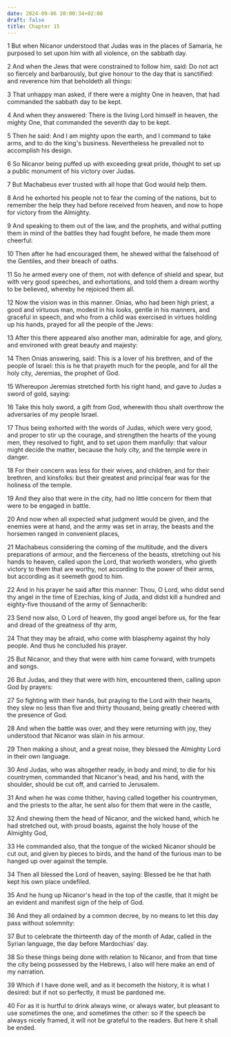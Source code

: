 ```yaml
---
date: 2024-09-06 20:00:34+02:00
draft: false
title: Chapter 15
---
```




1 But when Nicanor understood that Judas was in the places of Samaria, he purposed to set upon him with all violence, on the sabbath day.

2 And when the Jews that were constrained to follow him, said: Do not act so fiercely and barbarously, but give honour to the day that is sanctified: and reverence him that beholdeth all things:

3 That unhappy man asked, if there were a mighty One in heaven, that had commanded the sabbath day to be kept.

4 And when they answered: There is the living Lord himself in heaven, the mighty One, that commanded the seventh day to be kept.

5 Then he said: And I am mighty upon the earth, and I command to take arms, and to do the king's business. Nevertheless he prevailed not to accomplish his design.

6 So Nicanor being puffed up with exceeding great pride, thought to set up a public monument of his victory over Judas.

7 But Machabeus ever trusted with all hope that God would help them.

8 And he exhorted his people not to fear the coming of the nations, but to remember the help they had before received from heaven, and now to hope for victory from the Almighty.

9 And speaking to them out of the law, and the prophets, and withal putting them in mind of the battles they had fought before, he made them more cheerful:

10 Then after he had encouraged them, he shewed withal the falsehood of the Gentiles, and their breach of oaths.

11 So he armed every one of them, not with defence of shield and spear, but with very good speeches, and exhortations, and told them a dream worthy to be believed, whereby he rejoiced them all.

12 Now the vision was in this manner. Onias, who had been high priest, a good and virtuous man, modest in his looks, gentle in his manners, and graceful in speech, and who from a child was exercised in virtues holding up his hands, prayed for all the people of the Jews:

13 After this there appeared also another man, admirable for age, and glory, and environed with great beauty and majesty:

14 Then Onias answering, said: This is a lover of his brethren, and of the people of Israel: this is he that prayeth much for the people, and for all the holy city, Jeremias, the prophet of God.

15 Whereupon Jeremias stretched forth his right hand, and gave to Judas a sword of gold, saying:

16 Take this holy sword, a gift from God, wherewith thou shalt overthrow the adversaries of my people Israel.

17 Thus being exhorted with the words of Judas, which were very good, and proper to stir up the courage, and strengthen the hearts of the young men, they resolved to fight, and to set upon them manfully: that valour might decide the matter, because the holy city, and the temple were in danger.

18 For their concern was less for their wives, and children, and for their brethren, and kinsfolks: but their greatest and principal fear was for the holiness of the temple.

19 And they also that were in the city, had no little concern for them that were to be engaged in battle.

20 And now when all expected what judgment would be given, and the enemies were at hand, and the army was set in array, the beasts and the horsemen ranged in convenient places,

21 Machabeus considering the coming of the multitude, and the divers preparations of armour, and the fierceness of the beasts, stretching out his hands to heaven, called upon the Lord, that worketh wonders, who giveth victory to them that are worthy, not according to the power of their arms, but according as it seemeth good to him.

22 And in his prayer he said after this manner: Thou, O Lord, who didst send thy angel in the time of Ezechias, king of Juda, and didst kill a hundred and eighty-five thousand of the army of Sennacherib:

23 Send now also, O Lord of heaven, thy good angel before us, for the fear and dread of the greatness of thy arm,

24 That they may be afraid, who come with blasphemy against thy holy people. And thus he concluded his prayer.

25 But Nicanor, and they that were with him came forward, with trumpets and songs.

26 But Judas, and they that were with him, encountered them, calling upon God by prayers:

27 So fighting with their hands, but praying to the Lord with their hearts, they slew no less than five and thirty thousand, being greatly cheered with the presence of God.

28 And when the battle was over, and they were returning with joy, they understood that Nicanor was slain in his armour.

29 Then making a shout, and a great noise, they blessed the Almighty Lord in their own language.

30 And Judas, who was altogether ready, in body and mind, to die for his countrymen, commanded that Nicanor's head, and his hand, with the shoulder, should be cut off, and carried to Jerusalem.

31 And when he was come thither, having called together his countrymen, and the priests to the altar, he sent also for them that were in the castle,

32 And shewing them the head of Nicanor, and the wicked hand, which he had stretched out, with proud boasts, against the holy house of the Almighty God,

33 He commanded also, that the tongue of the wicked Nicanor should be cut out, and given by pieces to birds, and the hand of the furious man to be hanged up over against the temple.

34 Then all blessed the Lord of heaven, saying: Blessed be he that hath kept his own place undefiled.

35 And he hung up Nicanor's head in the top of the castle, that it might be an evident and manifest sign of the help of God.

36 And they all ordained by a common decree, by no means to let this day pass without solemnity:

37 But to celebrate the thirteenth day of the month of Adar, called in the Syrian language, the day before Mardochias' day.

38 So these things being done with relation to Nicanor, and from that time the city being possessed by the Hebrews, I also will here make an end of my narration.

39 Which if I have done well, and as it becometh the history, it is what I desired: but if not so perfectly, it must be pardoned me.

40 For as it is hurtful to drink always wine, or always water, but pleasant to use sometimes the one, and sometimes the other: so if the speech be always nicely framed, it will not be grateful to the readers. But here it shall be ended.

